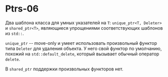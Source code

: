# Ptrs-06

Два шаблона класса для умных указателей на `T`: `unique_ptr<T, Deleter>` и `shared_ptr<T>`,
являющиеся упрощениями соответствующих шаблонов из `std::`.

`unique_ptr` -- move-only и умеет использовать произвольный функтор типа `Deleter` для удаления объекта.
У него свой функтор по умолчанию,
похожий на `std::default_delete`, который вызывает обычный оператор `delete`.

В `shared_ptr` поддержки произвольных функторов нет.
